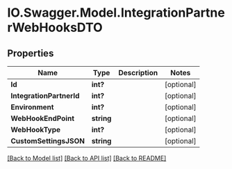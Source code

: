 # IO.Swagger.Model.IntegrationPartnerWebHooksDTO
## Properties

Name | Type | Description | Notes
------------ | ------------- | ------------- | -------------
**Id** | **int?** |  | [optional] 
**IntegrationPartnerId** | **int?** |  | [optional] 
**Environment** | **int?** |  | [optional] 
**WebHookEndPoint** | **string** |  | [optional] 
**WebHookType** | **int?** |  | [optional] 
**CustomSettingsJSON** | **string** |  | [optional] 

[[Back to Model list]](../README.md#documentation-for-models) [[Back to API list]](../README.md#documentation-for-api-endpoints) [[Back to README]](../README.md)

